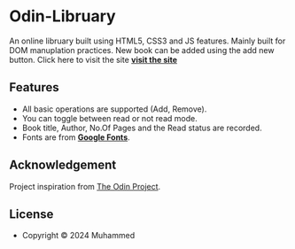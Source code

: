# Odin-Libruary

An online libruary built using HTML5, CSS3 and JS features. Mainly built for DOM manuplation practices.
New book can be added using the add new button. Click here to visit the site [__visit the site__](https://mhmdfais.github.io/libruary-odin/)

## Features

* All basic operations are supported (Add, Remove).
* You can toggle between read or not read mode.
* Book title, Author, No.Of Pages and the Read status are recorded.
* Fonts are from [__Google Fonts__](https://fonts.google.com/).

## Acknowledgement

Project inspiration from [The Odin Project](https://www.theodinproject.com/home).

## License

* Copyright &copy; 2024 Muhammed 